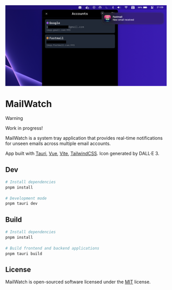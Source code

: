 <img src=".github/screenshot.png" align="center" />

# MailWatch

> [!WARNING]  
> Work in progress!

MailWatch is a system tray application that provides real-time notifications for unseen emails across multiple email accounts.

App built with [Tauri](https://tauri.app/), [Vue](https://vuejs.org/), [Vite](https://vitejs.dev/), [TailwindCSS](https://tailwindcss.com/). Icon generated by DALL·E 3.

## Dev

```sh
# Install dependencies
pnpm install

# Development mode
pnpm tauri dev
```

## Build

```sh
# Install dependencies
pnpm install

# Build frontend and backend applications
pnpm tauri build
```

## License

MailWatch is open-sourced software licensed under the [MIT](./LICENSE) license.
